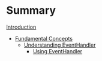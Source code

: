 # Summary

[Introduction](./introduction.md)

* [Fundamental Concepts](./ch-1/_index.md)
    * [Understanding EventHandler](./ch-1/event-handler.md)
        * [Using EventHandler](./ch-1/event-handler-usage.md)
